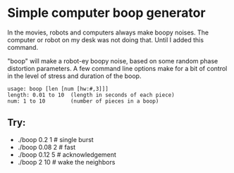 Simple computer boop generator
==============================

In the movies, robots and computers always make boopy noises.
The computer or robot on my desk was not doing that. Until I 
added this command.

"boop" will make a robot-ey boopy noise, based on some random 
phase distortion parameters. A few command line options make 
for a bit of control in the level of stress and duration of 
the boop.

    usage: boop [len [num [hw:#,3]]]
    length: 0.01 to 10  (length in seconds of each piece)
    num: 1 to 10        (number of pieces in a boop)

Try:
----
  * ./boop 0.2 1    # single burst
  * ./boop 0.08 2   # fast
  * ./boop 0.12 5   # acknowledgement
  * ./boop 2 10    # wake the neighbors
